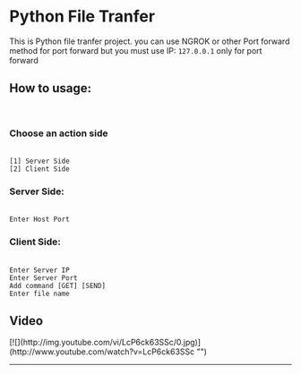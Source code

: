 # Python File Tranfer

<p>This is Python file tranfer project. you can use NGROK or other Port forward method for port forward but you must use IP: <code>127.0.0.1</code> only for port forward</p>

<h2>How to usage:</h2><br>
<h3>Choose an action side</h3><br>
<code>[1] Server Side</code><br>
<code>[2] Client Side</code><br>

<h3>Server Side:</h3><br>
<code>Enter Host Port</code><br>

<h3>Client Side:</h3><br>
<code>Enter Server IP</code><br>
<code>Enter Server Port</code><br>
<code>Add command [GET] [SEND]</code><br>
<code>Enter file name</code><br>

<h2>Video</h2>
[![](http://img.youtube.com/vi/LcP6ck63SSc/0.jpg)](http://www.youtube.com/watch?v=LcP6ck63SSc "")
<hr>
